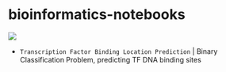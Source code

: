 # bioinformatics-notebooks

![](https://badgen.net/badge/Language/Python/blue)
- <code>Transcription Factor Binding Location Prediction</code> | Binary Classification Problem, predicting TF DNA binding sites

